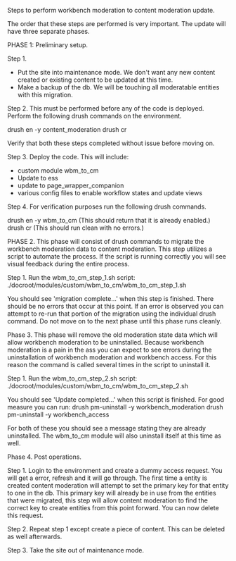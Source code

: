 Steps to perform workbench moderation to content moderation update.

The order that these steps are performed is very important. The update will have
three separate phases.

PHASE 1:
Preliminary setup.

Step 1.
- Put the site into maintenance mode. We don't want any new content created or
  existing content to be updated at this time.
- Make a backup of the db. We will be touching all moderatable entities with
  this migration. 

Step 2.
This must be performed before any of the code is deployed.
Perform the following drush commands on the environment.

drush en -y content_moderation
drush cr

Verify that both these steps completed without issue before moving on.

Step 3.
Deploy the code. This will include:
 - custom module wbm_to_cm
 - Update to ess
 - update to page_wrapper_companion
 - various config files to enable workflow states and update views
 
Step 4.
For verification purposes run the following drush commands.

drush en -y wbm_to_cm (This should return that it is already enabled.)
drush cr (This should run clean with no errors.)

PHASE 2.
This phase will consist of drush commands to migrate the workbench moderation
data to content moderation. This step utilizes a script to automate the process. 
If the script is running correctly you will see visual feedback during the
entire process.

Step 1.
Run the wbm_to_cm_step_1.sh script: 
./docroot/modules/custom/wbm_to_cm/wbm_to_cm_step_1.sh

You should see 'migration complete...' when this step is finished. There should
be no errors that occur at this point. If an error is observed you can attempt
to re-run that portion of the migration using the individual drush command.
Do not move on to the next phase until this phase runs cleanly.

Phase 3.
This phase will remove the old moderation state data which will allow 
workbench moderation to be uninstalled. Because workbench moderation is a pain
in the ass you can expect to see errors during the uninstallation of workbench
moderation and workbench access. For this reason the command is called several
times in the script to uninstall it.

Step 1. 
Run the wbm_to_cm_step_2.sh script: 
./docroot/modules/custom/wbm_to_cm/wbm_to_cm_step_2.sh

You should see 'Update completed...' when this script is finished. For good
measure you can run:
drush pm-uninstall -y workbench_moderation
drush pm-uninstall -y workbench_access

For both of these you should see a message stating they are already uninstalled.
The wbm_to_cm module will also uninstall itself at this time as well.

Phase 4.
Post operations.

Step 1.
Login to the environment and create a dummy access request. You will get a error,
refresh and it will go through. The first time a entity is created content
moderation will attempt to set the primary key for that entity to one in the db.
This primary key will already be in use from the entities that were migrated,
this step will allow content moderation to find the correct key to create entities
from this point forward. You can now delete this request.

Step 2. 
Repeat step 1 except create a piece of content. This can be deleted as well
afterwards.

Step 3.
Take the site out of maintenance mode.